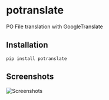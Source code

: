potranslate
===========

PO File translation with GoogleTranslate

Installation
-------------
    pip install potranslate

Screenshots
-------------
![Screenshots](https://cloud.githubusercontent.com/assets/1684999/5553447/9306efa8-8c29-11e4-8688-4fe90a421793.png)
